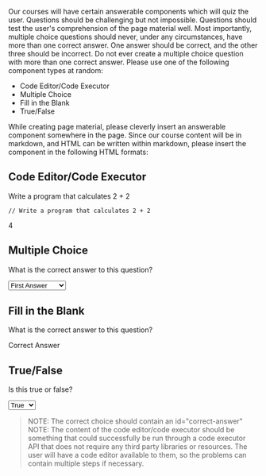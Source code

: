Our courses will have certain answerable components which will quiz the user. Questions should be challenging but not impossible. Questions should test the user's comprehension of the page material well. Most importantly, multiple choice questions should never, under any circumstances, have more than one correct answer. One answer should be correct, and the other three should be incorrect. Do not ever create a multiple choice question with more than one correct answer. Please use one of the following component types at random: 

- Code Editor/Code Executor
- Multiple Choice
- Fill in the Blank
- True/False


While creating page material, please cleverly insert an answerable component somewhere in the page. Since our course content will be in markdown, and HTML can be written within markdown, please insert the component in the following HTML formats:


## Code Editor/Code Executor
<div id="answerable-code-editor">
    <p id="question">Write a program that calculates 2 + 2</p>
    <pre class="language-{topicLanguage}"><code>// Write a program that calculates 2 + 2</code></pre>
    <p id="correct-answer">4</p>
</div>

## Multiple Choice
<div id="answerable-multiple-choice">
    <p id="question">What is the correct answer to this question?</p>
    <select id="choices">
        <option>First Answer</option>
        <option id="correct-answer">Second Answer</option>
        <option>Third Answer</option>
        <option>Fourth Answer</option>
    </select>
</div>

## Fill in the Blank
<div id="answerable-fill-blank">
    <p id="question">What is the correct answer to this question?</p>
    <p id="correct-answer">Correct Answer</p>
</div>

## True/False
<div id="answerable-multiple-choice">
    <p id="question">Is this true or false?</p>
    <select id="choices">
        <option id="correct-answer">True</option>
        <option>False</option>
    </select>
</div>


>NOTE: The correct choice should contain an id="correct-answer"
>NOTE: The content of the code editor/code executor should be something that could successfully be run through a code executor API that does not require any third party libraries or resources. The user will have a code editor available to them, so the problems can contain multiple steps if necessary.

